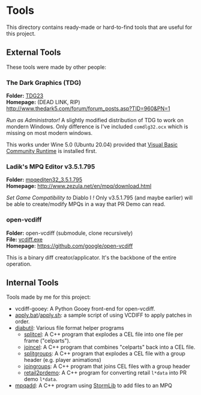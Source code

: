 # Tools

This directory contains ready-made or hard-to-find tools that are useful for this project.

## External Tools

These tools were made by other people:

### The Dark Graphics (TDG)

**Folder:** [TDG23](TDG23)  
**Homepage:** (DEAD LINK, RIP) http://www.thedark5.com/forum/forum_posts.asp?TID=960&PN=1

_Run as Administrator!_ A slightly modified distribution of TDG to work on mondern Windows. Only difference is I've included `comdlg32.ocx` which is missing on most modern windows.

This works under Wine 5.0 (Ubuntu 20.04) provided that [Visual Basic Community Runtime](https://www.vb-paradise.de/index.php/Thread/4763-erweiterte-runtime-visual-basic-community-/) is installed first.

### Ladik's MPQ Editor v3.5.1.795

**Folder:** [mpqediten32_3.5.1.795](mpqediten32_3.5.1.795)  
**Homepage:** http://www.zezula.net/en/mpq/download.html

_Set Game Compatibility to_ Diablo I _!_ Only v3.5.1.795 (and maybe earlier) will be able to create/modify MPQs in a way that PR Demo can read.

### open-vcdiff

**Folder:** open-vcdiff (submodule, clone recursively)  
**File:** [vcdiff.exe](vcdiff.exe)  
**Homepage**: https://github.com/google/open-vcdiff

This is a binary diff creator/applicator. It's the backbone of the entire operation.

## Internal Tools

Tools made by me for this project:

  * vcdiff-gooey: A Python Gooey front-end for open-vcdiff.
  * [apply.bat](apply.bat)/[apply.sh](apply.sh): a sample script of using VCDIFF to apply patches in order.
  * [diabutil](diabutil): Various file format helper programs
      * [splitcel](diabutil/splitcel): A C++ program that explodes a CEL file into one file per frame ("celparts").
      * [joincel](diabutil/joincel): A C++ program that combines "celparts" back into a CEL file.
      * [splitgroups](diabutil/splitgroups): A C++ program that explodes a CEL file with a group header (e.g. player animations)
      * [joingroups](diabutil/joingroups): A C++ program that joins CEL files with a group header
      * [retail2prdemo](diabutil/retail2prdemo): A C++ program for converting retail `l*data` into PR demo `l*data`.
  * [mpqadd](mpqadd): A C++ program using [StormLib](https://github.com/ladislav-zezula/StormLib) to add files to an MPQ
